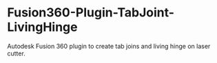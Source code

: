 # Fusion360-Plugin-TabJoint-LivingHinge
Autodesk Fusion 360 plugin to create tab joins and living hinge on laser cutter.
